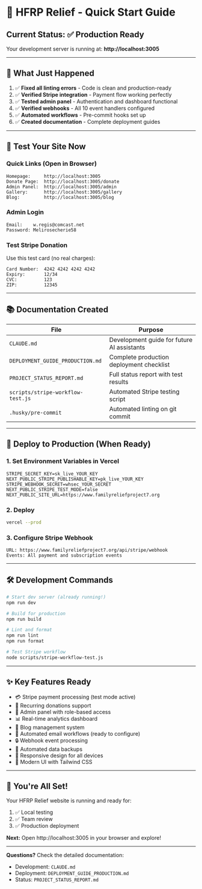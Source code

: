 # 🚀 HFRP Relief - Quick Start Guide

## Current Status: ✅ Production Ready

Your development server is running at: **http://localhost:3005**

---

## 🎯 What Just Happened

1. ✅ **Fixed all linting errors** - Code is clean and production-ready
2. ✅ **Verified Stripe integration** - Payment flow working perfectly
3. ✅ **Tested admin panel** - Authentication and dashboard functional
4. ✅ **Verified webhooks** - All 10 event handlers configured
5. ✅ **Automated workflows** - Pre-commit hooks set up
6. ✅ **Created documentation** - Complete deployment guides

---

## 📱 Test Your Site Now

### Quick Links (Open in Browser)
```
Homepage:     http://localhost:3005
Donate Page:  http://localhost:3005/donate
Admin Panel:  http://localhost:3005/admin
Gallery:      http://localhost:3005/gallery
Blog:         http://localhost:3005/blog
```

### Admin Login
```
Email:    w.regis@comcast.net
Password: Melirosecherie58
```

### Test Stripe Donation
Use this test card (no real charges):
```
Card Number:  4242 4242 4242 4242
Expiry:       12/34
CVC:          123
ZIP:          12345
```

---

## 📚 Documentation Created

| File | Purpose |
|------|---------|
| `CLAUDE.md` | Development guide for future AI assistants |
| `DEPLOYMENT_GUIDE_PRODUCTION.md` | Complete production deployment checklist |
| `PROJECT_STATUS_REPORT.md` | Full status report with test results |
| `scripts/stripe-workflow-test.js` | Automated Stripe testing script |
| `.husky/pre-commit` | Automated linting on git commit |

---

## 🚀 Deploy to Production (When Ready)

### 1. Set Environment Variables in Vercel
```env
STRIPE_SECRET_KEY=sk_live_YOUR_KEY
NEXT_PUBLIC_STRIPE_PUBLISHABLE_KEY=pk_live_YOUR_KEY
STRIPE_WEBHOOK_SECRET=whsec_YOUR_SECRET
NEXT_PUBLIC_STRIPE_TEST_MODE=false
NEXT_PUBLIC_SITE_URL=https://www.familyreliefproject7.org
```

### 2. Deploy
```bash
vercel --prod
```

### 3. Configure Stripe Webhook
```
URL: https://www.familyreliefproject7.org/api/stripe/webhook
Events: All payment and subscription events
```

---

## 🛠️ Development Commands

```bash
# Start dev server (already running!)
npm run dev

# Build for production
npm run build

# Lint and format
npm run lint
npm run format

# Test Stripe workflow
node scripts/stripe-workflow-test.js
```

---

## ✨ Key Features Ready

- 💳 Stripe payment processing (test mode active)
- 🔄 Recurring donations support
- 👤 Admin panel with role-based access
- 📊 Real-time analytics dashboard
- 📝 Blog management system
- 📧 Automated email workflows (ready to configure)
- 🔒 Webhook event processing
- 💾 Automated data backups
- 📱 Responsive design for all devices
- 🎨 Modern UI with Tailwind CSS

---

## 🎊 You're All Set!

Your HFRP Relief website is running and ready for:
1. ✅ Local testing
2. ✅ Team review
3. ✅ Production deployment

**Next:** Open http://localhost:3005 in your browser and explore!

---

**Questions?** Check the detailed documentation:
- Development: `CLAUDE.md`
- Deployment: `DEPLOYMENT_GUIDE_PRODUCTION.md`
- Status: `PROJECT_STATUS_REPORT.md`
